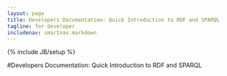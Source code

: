 ```yaml
---
layout: page
title: Developers Documentation: Quick Introduction to RDF and SPARQL
tagline: for developer
includenav: smartnav.markdown
---
```

{% include JB/setup %}

<div id="toc"> </div>
#Developers Documentation: Quick Introduction to RDF and SPARQL

